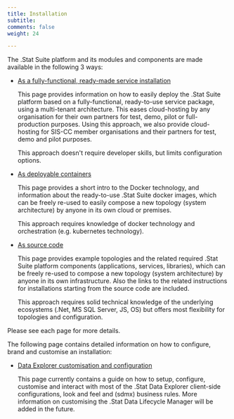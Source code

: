 ```yaml
---
title: Installation
subtitle: 
comments: false
weight: 24

---
```


The .Stat Suite platform and its modules and components are made available in the following 3 ways:

* [As a fully-functional, ready-made service installation](/getting-started/installation/as-a-service)  

  This page provides information on how to easily deploy the .Stat Suite platform based on a fully-functional, ready-to-use service package, using a multi-tenant architecture. This eases cloud-hosting by any organisation for their own partners for test, demo, pilot or full-production purposes. Using this approach, we also provide cloud-hosting for SIS-CC member organisations and their partners for test, demo and pilot purposes.
    
  This approach doesn't require developer skills, but limits configuration options.

* [As deployable containers](/getting-started/installation/as-container)  

  This page provides a short intro to the Docker technology, and information about the ready-to-use .Stat Suite docker images, which can be freely re-used to easily compose a new topology (system architecture) by anyone in its own cloud or premises.
    
  This approach requires knowledge of docker technology and orchestration (e.g. kubernetes technology).

* [As source code](/getting-started/installation/from-source-code)  

  This page provides example topologies and the related required .Stat Suite platform components (applications, services, libraries), which can be freely re-used to compose a new topology (system architecture) by anyone in its own infrastructure. Also the links to the related instructions for installations starting from the source code are included.
    
  This approach requires solid technical knowledge of the underlying ecosystems (.Net, MS SQL Server, JS, OS) but offers most flexibility for topologies and configuration.

Please see each page for more details. 

The following page contains detailed information on how to configure, brand and customise an installation:

* [Data Explorer customisation and configuration](/getting-started/installation/de-customisation-configuration)

  This page currently contains a guide on how to setup, configure, customise and interact with most of the .Stat Data Explorer client-side configurations, look and feel and (sdmx) business rules. More information on customising the .Stat Data Lifecycle Manager will be added in the future.